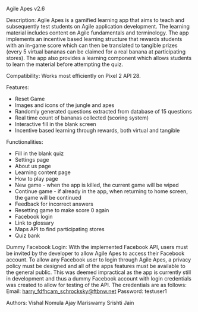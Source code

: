 Agile Apes v2.6

Description:
Agile Apes is a gamified learning app that aims to teach and subsequently test students on Agile application development.
The learning material includes content on Agile fundamentals and terminology.
The app implements an incentive based learning structure that rewards students with an in-game score which can then be
translated to tangible prizes (every 5 virtual bananas can be claimed for a real banana at participating stores).
The app also provides a learning component which allows students to learn the material before attempting the quiz. 

Compatibility:
Works most efficiently on Pixel 2 API 28.

Features: 
- Reset Game
- Images and icons of the jungle and apes
- Randomly generated questions extracted from database of 15 questions
- Real time count of bananas collected (scoring system)
- Interactive fill in the blank screen
- Incentive based learning through rewards, both virtual and tangible

Functionalities:
- Fill in the blank quiz
- Settings page
- About us page
- Learning content page
- How to play page
- New game - when the app is killed, the current game will be wiped
- Continue game - if already in the app, when returning to home screen, the game will be continued
- Feedback for incorrect answers
- Resetting game to make score 0 again
- Facebook login
- Link to glossary
- Maps API to find participating stores
- Quiz bank

Dummy Facebook Login:
With the implemented Facebook API, users must be invited by the developer to allow Agile Apes to access their Facebook account.
To allow any Facebook user to login through Agile Apes, a privacy policy must be designed and all of the apps features must be
available to the general public.
This was deemed impractical as the app is currently still in development and thus a dummy Facebook account with login
credentials was created to allow for testing of the API. The credentials are as follows:
Email: harry_fdfhcam_schrocksky@ftbnw.net
Password: testuser1

Authors:
Vishal Nomula
Ajay Mariswamy
Srishti Jain
